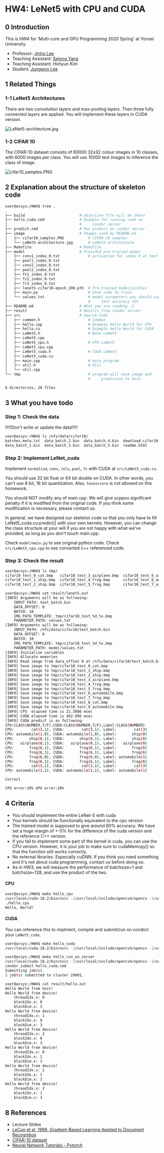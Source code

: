 # HW4: LeNet5 with CPU and CUDA

## 0 Introduction

This is HW4 for 'Multi-core and GPU Programming 2020 Spring' at Yonsei University.

- Professor: [Jinho Lee](http://acsys.yonsei.ac.kr/)
- Teaching Assistant: [Sejong Yang](https://yangspace.co.kr/)
- Teaching Assistant: Hohyun Kim
- Student: [Jungwoo Lee](http://github.com/ljwoo94/)

## 1 Related Things

### 1-1 LeNet5 Architectures

There are two convolution layers and max-pooling layers. Then three fully connected layers are applied. You will implement these layers in CUDA version.

![LeNet5-architecture.jpg](image/LeNet5-architecture.jpg)

### 1-2 CIFAR 10

The CIFAR-10 dataset consists of 60000 32x32 colour images in 10 classes, with 6000 images per class. You will use 10000 test images to inference the class of image.

![cifar10_samples.PNG](image/cifar10_samples.PNG)
## 2 Explanation about the structure of skeleton code

```bash
user@acsys:/HW4$ tree .
.
├── build                         # objective file will be there
├── hello_cuda.cmd                # Example for running cuda on 
│                                 #     condor server
├── predict.cmd                   # Run predict on condor server
├── image                         # Images used by README.md
│   ├── cifar10_samples.PNG           # CIFAR-10 samples
│   └── LeNet5-architecture.jpg       # LeNet5-architecture
├── Makefile                      # Makefile
├── model                         # Provided pre-trained model
│   ├── conv1_index_0.txt             # activation for index 0 at test
│   ├── pool1_index_0.txt
│   ├── conv2_index_0.txt
│   ├── pool2_index_0.txt
│   ├── fc1_index_0.txt
│   ├── fc2_index_0.txt
│   ├── fc3_index_0.txt
│   ├── lenet5-cifar10-epoch_100.pth  # Pre-trained model(pickle)
│   ├── main.py                       # Used code to train
│   └── values.txt                    # model parameters you should use
│                                     #     test accuracy 72%
├── README.md                     # What you are reading :3
├── result                        # Results from condor server
├── src                           # Source Code
│   ├── common.h                      # Common
│   ├── hello.cpp                     # Example Hello World for CPU
│   ├── hello.cu                      # Example Hello World for CUDA
│   ├── LeNet5.h                      # Base LeNet5
│   ├── LeNet5.cpp
│   ├── LeNet5_cpu.h                  # CPU LeNet5
│   ├── LeNet5_cpu.cpp
│   ├── LeNet5_cuda.h                 # CUDA LeNet5
│   ├── LeNet5_cuda.cu
│   ├── main.cpp                      # main program
│   ├── util.h                        # Util
│   └── util.cpp
└── tmp                               # program will save image and 
                                      #     prediction to here

6 directories, 28 files
```
## 3 What you have todo

### Step 1: Check the data

!!!!!Don't write or update the data!!!!!

```bash
user@acsys:/HW4$ ls /nfs/data/cifar10/
batches.meta.txt  data_batch_2.bin  data_batch_4.bin  download_cifar10.sh  test_batch.bin
data_batch_1.bin  data_batch_3.bin  data_batch_5.bin  readme.html
```

### Step 2: Implement LeNet_cuda

Implement `normalize`, `conv`, `relu`, `pool`, `fc` with CUDA at `src/LeNet5_cuda.cu`.

You should use 32 bit float or 64 bit double on CUDA. In other words, you can't use 8 bit, 16 bit quantization. 
Also, `tensorcore` is not allowed on this homework.

You should NOT modify any of main.cpp.
We will give ycppou significant penalty if it is modified from the original code.
If you think some modification is necessary, please contact us.

In general, we have designed our skeleton code so that you only have to fill LeNet5_cuda.cu:predict() with your own kernels.
However, you can change the class structure at your will if you are not happy with what we've provided, as long as you don't touch main.cpp.

Check `model/main.py` to see original python code. 
Check `src/LeNet5_cpu.cpp` to see converted c++ referenced code.

### Step 3: Check the result

```bash
user@acsys:/HW4$ ls tmp/
cifar10_test_0_cat.bmp   cifar10_test_3_airplane.bmp  cifar10_test_6_airplane.bmp    cifar10_test_7_frog.bmp
cifar10_test_1_ship.bmp  cifar10_test_4_frog.bmp      cifar10_test_6_automobile.bmp  cifar10_test_8_cat.bmp
cifar10_test_2_ship.bmp  cifar10_test_5_frog.bmp      cifar10_test_7_airplane.bmp    cifar10_test_9_automobile.bmp

user@acsys:/HW4$ cat result/lenet5.out 
[INFO] Arguments will be as following: 
    INPUT_PATH: test_batch.bin
    DATA_OFFSET: 0
    BATCH: 10
    IMG_PATH_TEMPLATE: tmp/cifar10_test_%d_%s.bmp
    PARAMETER_PATH: values.txt
[INFO] Arguments will be as following: 
    INPUT_PATH: /nfs/data/cifar10/test_batch.bin
    DATA_OFFSET: 0
    BATCH: 10
    IMG_PATH_TEMPLATE: tmp/cifar10_test_%d_%s.bmp
    PARAMETER_PATH: model/values.txt
[INFO] Initialize variables
[INFO] Allocate memories
[INFO] Read image from data_offset 0 at /nfs/data/cifar10/test_batch.bin
[INFO] Save image to tmp/cifar10_test_0_cat.bmp
[INFO] Save image to tmp/cifar10_test_1_ship.bmp
[INFO] Save image to tmp/cifar10_test_2_ship.bmp
[INFO] Save image to tmp/cifar10_test_3_airplane.bmp
[INFO] Save image to tmp/cifar10_test_4_frog.bmp
[INFO] Save image to tmp/cifar10_test_5_frog.bmp
[INFO] Save image to tmp/cifar10_test_6_automobile.bmp
[INFO] Save image to tmp/cifar10_test_7_frog.bmp
[INFO] Save image to tmp/cifar10_test_8_cat.bmp
[INFO] Save image to tmp/cifar10_test_9_automobile.bmp
[INFO] CPU  elapsed time is 21.5806 msec
[INFO] CUDA elapsed time is 492.896 msec
[INFO] CUDA predict is as following:
CPU:CLASS(NUMBER,T/F),CUDA:CLASS(NUMBER,T/F),Label:CLASS(NUMBER)
CPU:        cat(3,1), CUDA:        cat(3,1), Label:        cat(3)
CPU: automobile(1,0), CUDA: automobile(1,0), Label:       ship(8)
CPU:       ship(8,1), CUDA:       ship(8,1), Label:       ship(8)
CPU:   airplane(0,1), CUDA:   airplane(0,1), Label:   airplane(0)
CPU:       frog(6,1), CUDA:       frog(6,1), Label:       frog(6)
CPU:       frog(6,1), CUDA:       frog(6,1), Label:       frog(6)
CPU:       frog(6,0), CUDA:       frog(6,0), Label: automobile(1)
CPU:       frog(6,1), CUDA:       frog(6,1), Label:       frog(6)
CPU:        cat(3,1), CUDA:        cat(3,1), Label:        cat(3)
CPU: automobile(1,1), CUDA: automobile(1,1), Label: automobile(1)

Correct

CPU error:20% GPU error:20%
```

## 4 Criteria
- You should implement the entire LeNet-5 with cuda 
- Your kernels should be functionally equivalent to the cpu version
- The trained model is supposed to give around 60% accuracy. 
We have set a huge margin of +-5% for the difference of the cuda version and the reference C++ version.
- If you fail to implement some part of the kernel in cuda, you can use the CPU version. 
However, it is your job to make sure to cudaMemcpy() so that the function still works correctly.
- No external libraries. Especially cuDNN. If you think you need something and it's not about cuda programming, contact us before doing so.
- As in HW3, we will measure the performance of batchsize=1 and batchsize=128, and use the product of the two.

#### CPU

```bash
user@acsys:/HW4$ make hello_cpu
/usr/local/cuda-10.2/bin/nvcc -I/usr/local/include/opencv4/opencv -I/usr/local/include/opencv4 -L/usr/local/lib -lopencv_dnn -lopencv_gapi -lopencv_highgui -lopencv_ml -lopencv_objdetect -lopencv_photo -lopencv_stitching -lopencv_video -lopencv_calib3d -lopencv_features2d -lopencv_flann -lopencv_videoio -lopencv_imgcodecs -lopencv_imgproc -lopencv_core -o hello_cpu src/hello.cpp 
./hello_cpu
Hello, World!
```

#### CUDA

You can reference this to implment, compile and submit(run on condor) your `LeNet5_cuda`.

```bash
user@acsys:/HW4$ make hello_cuda
/usr/local/cuda-10.2/bin/nvcc -I/usr/local/include/opencv4/opencv -I/usr/local/include/opencv4 -L/usr/local/lib -lopencv_dnn -lopencv_gapi -lopencv_highgui -lopencv_ml -lopencv_objdetect -lopencv_photo -lopencv_stitching -lopencv_video -lopencv_calib3d -lopencv_features2d -lopencv_flann -lopencv_videoio -lopencv_imgcodecs -lopencv_imgproc -lopencv_core -o hello_cuda src/hello.cu
```

```bash
user@acsys:/HW4$ make hello_run_on_server 
/usr/local/cuda-10.2/bin/nvcc -I/usr/local/include/opencv4/opencv -I/usr/local/include/opencv4 -L/usr/local/lib -lopencv_dnn -lopencv_gapi -lopencv_highgui -lopencv_ml -lopencv_objdetect -lopencv_photo -lopencv_stitching -lopencv_video -lopencv_calib3d -lopencv_features2d -lopencv_flann -lopencv_videoio -lopencv_imgcodecs -lopencv_imgproc -lopencv_core -o hello_cuda src/hello.cu 
condor_submit hello_cuda.cmd
Submitting job(s).
1 job(s) submitted to cluster 29601.
```

```bash
user@acsys:/HW4$ cat result/hello.out 
Hello World from host!
Hello World from device!
    threadIdx.x: 0
    blockIdx.x: 0
    blockDim.x: 3
Hello World from device!
    threadIdx.x: 1
    blockIdx.x: 0
    blockDim.x: 3
Hello World from device!
    threadIdx.x: 2
    blockIdx.x: 0
    blockDim.x: 3
Hello World from device!
    threadIdx.x: 0
    blockIdx.x: 1
    blockDim.x: 3
Hello World from device!
    threadIdx.x: 1
    blockIdx.x: 1
    blockDim.x: 3
Hello World from device!
    threadIdx.x: 2
    blockIdx.x: 1
    blockDim.x: 3
```

## 8 References

- Lecture Slides
- [LeCun et al, 1998, Gradient-Based Learning Applied to Document Recognition](http://yann.lecun.com/exdb/publis/pdf/lecun-01a.pdf)
- [CIFAR-10 dataset](https://www.cs.toronto.edu/~kriz/cifar.html)
- [Neural Network Tutorials - Pytorch](https://pytorch.org/tutorials/beginner/blitz/neural_networks_tutorial.html)
